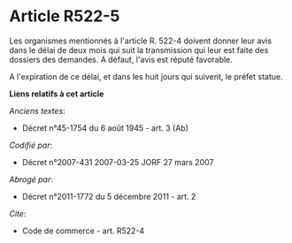 # Article R522-5

Les organismes mentionnés à l'article R. 522-4 doivent donner leur avis dans le délai de deux mois qui suit la transmission
qui leur est faite des dossiers des demandes. A défaut, l'avis est réputé favorable.

A l'expiration de ce délai, et dans les huit jours qui suivent, le préfet statue.

**Liens relatifs à cet article**

_Anciens textes_:

  - Décret n°45-1754 du 6 août 1945 - art. 3 (Ab)

_Codifié par_:

  - Décret n°2007-431 2007-03-25 JORF 27 mars 2007

_Abrogé par_:

  - Décret n°2011-1772 du 5 décembre 2011 - art. 2

_Cite_:

  - Code de commerce - art. R522-4
